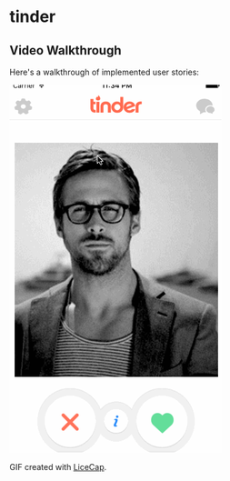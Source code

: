 # tinder

## Video Walkthrough

Here's a walkthrough of implemented user stories:

<img src='https://github.com/BconstantLee/tinder/blob/master/demo.gif' title='Video Walkthrough' width='' alt='Video Walkthrough' />

GIF created with [LiceCap](http://www.cockos.com/licecap/).
